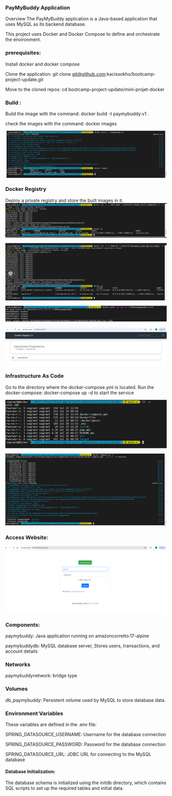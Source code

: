 ### PayMyBuddy Application
Overview
The PayMyBuddy application is a Java-based application that uses MySQL as its backend database. 

This project uses Docker and Docker Compose to define and orchestrate the environment.

### prerequisites:

Install docker and docker compose

Clone the application:
 git clone git@github.com:kacissokho/bootcamp-project-update.git

Move to the cloned repos: cd bootcamp-project-update/mini-projet-docker

### Build :

Build the image with the command: docker build -t paymybuddy:v1 . 

check the images with the command: docker images

**![](https://github.com/kacissokho/bootcamp-project-update/blob/master/images/image-20250726-102559.png)**

### Docker Registry
Deploy a private registry and store the built images in it.
**![](https://github.com/kacissokho/bootcamp-project-update/blob/master/images/image-20250726-112448.png)**

**![](https://github.com/kacissokho/bootcamp-project-update/blob/master/images/image-20250726-112540.png)**

**![](https://github.com/kacissokho/bootcamp-project-update/blob/master/images/image-20250726-112321.png)**

**![](https://github.com/kacissokho/bootcamp-project-update/blob/master/images/image-20250726-112223.png)**
###  Infrastructure As Code
Go to the directory where the docker-compose.yml is located. 
Run the docker-compose: docker-compose up -d to start the service

**![](https://github.com/kacissokho/bootcamp-project-update/blob/master/images/image-20250726-113057.png)**

**![](https://github.com/kacissokho/bootcamp-project-update/blob/master/images/image-20250726-115828.png)**

### Access Website:

**![](https://github.com/kacissokho/bootcamp-project-update/blob/master/images/image-20250726-115951.png)**

### Components:
paymybuddy: Java application running on amazoncorretto:17-alpine

paymybuddydb: MySQL database server, Stores users, transactions, and account details

### Networks
paymybuddynetwork: bridge type

### Volumes
db_paymybuddy: Persistent volume used by MySQL to store database data.

### Environment Variables
These variables are defined in the .env file:

SPRING_DATASOURCE_USERNAME: Username for the database connection

SPRING_DATASOURCE_PASSWORD: Password for the database connection

SPRING_DATASOURCE_URL: JDBC URL for connecting to the MySQL database

 #### Database Initialization:
  
The database schema is initialized using the initdb directory, which contains SQL scripts to set up    the required tables and initial data. 

